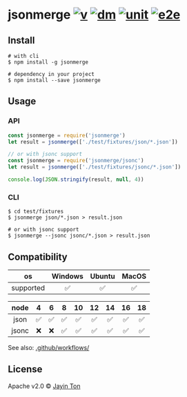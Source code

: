 # jsonmerge [![v](https://img.shields.io/npm/v/jsonmerge.svg)](https://www.npmjs.com/package/jsonmerge) [![dm](https://img.shields.io/npm/dm/jsonmerge.svg)](https://www.npmjs.com/package/jsonmerge) [![unit](https://github.com/Jayin/jsonmerge/actions/workflows/unit-test.yml/badge.svg)](https://github.com/Jayin/jsonmerge/actions/workflows/unit-test.yml) [![e2e](https://github.com/Jayin/jsonmerge/actions/workflows/e2e-test.yml/badge.svg)](https://github.com/Jayin/jsonmerge/actions/workflows/e2e-test.yml)


## Install 

```shell
# with cli
$ npm install -g jsonmerge

# dependency in your project
$ npm install --save jsonmerge
```

## Usage

### API

```javascript
const jsonmerge = require('jsonmerge')
let result = jsonmerge(['./test/fixtures/json/*.json'])

// or with jsonc support
const jsonmerge = require('jsonmerge/jsonc')
let result = jsonmerge(['./test/fixtures/jsonc/*.json'])

console.log(JSON.stringify(result, null, 4))
```

### CLI

```shell
$ cd test/fixtures
$ jsonmerge json/*.json > result.json

# or with jsonc support
$ jsonmerge --jsonc jsonc/*.json > result.json
```

## Compatibility

| os  | Windows | Ubuntu | MacOS |
|:---:|:---:|:---:|:---:|
| supported | ✅ | ✅ | ✅ |

| node    | 4 | 6 | 8 | 10 | 12 | 14 | 16 | 18 |
|:---:|:---:|:---:|:---:|:---:|:---:|:---:|:---:|:---:|
| json    | ✅ | ✅ | ✅ | ✅ | ✅ | ✅ | ✅ | ✅ |
| jsonc   | ❌ | ❌ | ✅ | ✅ | ✅ | ✅ | ✅ | ✅ |

See also: [.github/workflows/](https://github.com/Jayin/jsonmerge/blob/master/.github/workflows/)

## License 

Apache v2.0 © [Jayin Ton](https://github.com/Jayin)
